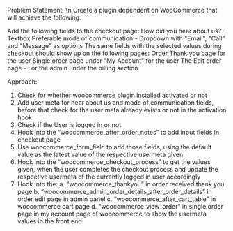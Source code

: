 Problem Statement:
\n Create a plugin dependent on WooCommerce that will achieve the following:


Add the following fields to the checkout page:
How did you hear about us? - Textbox
Preferable mode of communication - Dropdown with "Email", "Call" and "Message" as options
The same fields with the selected values during checkout should show up on the following pages:
Order Thank you page for the user
Single order page under "My Account" for the user
The Edit order page - For the admin under the billing section

Approach:
	
1. Check for whether woocommerce plugin installed activated or not
2. Add user meta for hear about us and mode of communication fields, before that check for the user meta already exists or not in the activation hook
3. Check if the User is logged in or not
4. Hook into the “woocommerce_after_order_notes” to add input fields in checkout page
5. Use woocommerce_form_field to add those fields, using the default value as the latest value of the respective usermeta given.
6. Hook into the “woocommerce_checkout_process” to get the values given, when the user completes the checkout process and update the respective usermeta of the currently logged in user accordingly
7. Hook into the: 
    a. “woocommerce_thankyou” in order received thank you page
    b. “woocommerce_admin_order_details_after_order_details” in order edit page in admin panel
    c. “woocommerce_after_cart_table” in woocommerce cart page
    d. “woocommerce_view_order” in single order page in my account page of woocommerce
to show the usermeta values in the front end.

